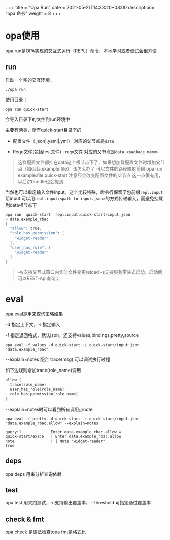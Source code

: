 +++
title = "Opa Run"
date =  2021-05-21T14:33:20+08:00
description= "opa 命令"
weight = 8
+++

# opa使用

opa run是OPA实现的交互式运行（REPL）命令，本地学习或者调试会很方便

## run

启动一个空的交互环境：
```shell
./opa run
```

使用目录：
```shell
opa run quick-start
```
会导入目录下的文件到run环境中

主要有两类，所有quick-start目录下的

- 配置文件（.json|.yaml|.yml）
对应的父节点是`data`

- Rego文件(包括test文件) `.rego`文件
对应的父节点是`data.<package name>`


>这样配置文件都挂在data这个根节点下了，如果想加载配置文件时增加父节点（如data.example.file） 该怎么办？
 可以文件的路径映射前缀 opa run example.file:quick-start
 注意只会改变配置文件的父节点
 这一点很有用，以后讲bundle也会提到



当然也可以指定输入文件input。这个比较特殊，命令行保留了包前缀`repl.input`给input
可以用`repl.input:<path to input.json>`的方式传递输入，而避免挂载到data根节点下


```s
opa run  quick-start  repl.input:quick-start/input.json
> data.example_rbac
{
  "allow": true,
  "role_has_permission": [
    "widget-reader"
  ],
  "user_has_role": [
    "widget-reader"
  ]
}
```

> -w支持交互式窗口内实时文件变更reload
  -s支持服务常驻式启动，启动后可以REST-Api查询；


# eval

opa eval是用来查询策略结果

-d 指定上下文，-i 指定输入

-f 指定返回格式，默认json，还支持values,bindings,pretty,source

```shell
opa eval -f values -d quick-start -i quick-start/input.json "data.example_rbac"
```

--explain=notes 配合 trace(msg) 可以调试执行过程

如下边规则增加trace(role_name)调用
```s
allow {
  trace(role_name)
  user_has_role[role_name]
  role_has_permission[role_name]
}
```
--explain=notes时可以看到所有调用点note

```shell
opa eval -f pretty -d quick-start -i quick-start/input.json "data.example_rbac.allow" --explain=notes

query:1             Enter data.example_rbac.allow = _
quick-start/exa:6   | Enter data.example_rbac.allow
note                | | Note "widget-reader"
true
```


## deps

opa deps 用来分析查询依赖

## test

opa test 用来跑测试，-c支持输出覆盖率，--threshold 可指定通过覆盖率

## check & fmt

opa check 是语法检查;opa fmt是格式化



